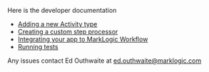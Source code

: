 Here is the developer documentation

- [Adding a new Activity type](DEV-NEWACTIVITY.md)
- [Creating a custom step processor](DEV-STEPPROC.md)
- [Integrating your app to MarkLogic Workflow](RESTAPI.md)
- [Running tests](DEV-TESTING.md)

Any issues contact Ed Outhwaite at ed.outhwaite@marklogic.com
